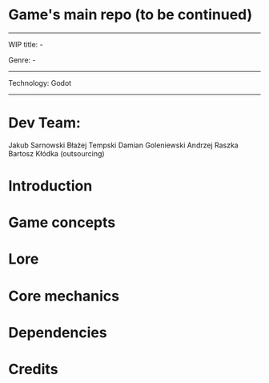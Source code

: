 # Game's main repo (to be continued)

---------------------------------------

WIP title: -

Genre: -

---------------------------------------

Technology: Godot

---------------------------------------

# Dev Team:
Jakub Sarnowski
Błażej Tempski
Damian Goleniewski
Andrzej Raszka
Bartosz Kłódka (outsourcing)

# Introduction

# Game concepts

# Lore

# Core mechanics

# Dependencies

# Credits
